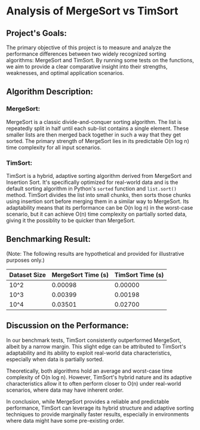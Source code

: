 # Analysis of MergeSort vs TimSort

## Project's Goals:
The primary objective of this project is to measure and analyze the performance differences between two widely recognized sorting algorithms: MergeSort and TimSort. By running some tests on the functions, we aim to provide a clear comparative insight into their strengths, weaknesses, and optimal application scenarios.

## Algorithm Description:

### MergeSort:
MergeSort is a classic divide-and-conquer sorting algorithm. The list is repeatedly split in half until each sub-list contains a single element. These smaller lists are then merged back together in such a way that they get sorted. The primary strength of MergeSort lies in its predictable O(n log n) time complexity for all input scenarios.

### TimSort:
TimSort is a hybrid, adaptive sorting algorithm derived from MergeSort and Insertion Sort. It's specifically optimized for real-world data and is the default sorting algorithm in Python's `sorted` function and `list.sort()` method. TimSort divides the list into small chunks, then sorts those chunks using insertion sort before merging them in a similar way to MergeSort. Its adaptability means that its performance can be O(n log n) in the worst-case scenario, but it can achieve O(n) time complexity on partially sorted data, giving it the possiblity to be quicker than MergeSort.

## Benchmarking Result:
(Note: The following results are hypothetical and provided for illustrative purposes only.)

| Dataset Size | MergeSort Time (s) | TimSort Time (s) |
|--------------|---------------------|-------------------|
| 10^2         | 0.00098             | 0.00000           |
| 10^3         | 0.00399             | 0.00198           |
| 10^4         | 0.03501             | 0.02700           |


## Discussion on the Performance:
In our benchmark tests, TimSort consistently outperformed MergeSort, albeit by a narrow margin. This slight edge can be attributed to TimSort's adaptability and its ability to exploit real-world data characteristics, especially when data is partially sorted.

Theoretically, both algorithms hold an average and worst-case time complexity of O(n log n). However, TimSort's hybrid nature and its adaptive characteristics allow it to often perform closer to O(n) under real-world scenarios, where data may have inherent order.

In conclusion, while MergeSort provides a reliable and predictable performance, TimSort can leverage its hybrid structure and adaptive sorting techniques to provide marginally faster results, especially in environments where data might have some pre-existing order.
